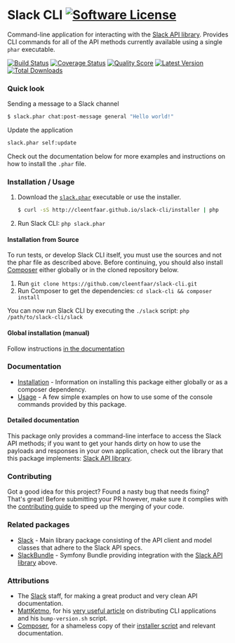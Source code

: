 # Slack CLI [![Software License](https://img.shields.io/badge/license-MIT-brightgreen.svg?style=flat-square)](https://github.com/cleentfaar/slack-cli/blob/master/LICENSE.md)

Command-line application for interacting with the [Slack API library](https://github.com/cleentfaar/slack). 
Provides CLI commands for all of the API methods currently available using a single `phar` executable.

[![Build Status](https://img.shields.io/travis/cleentfaar/slack-cli/master.svg?style=flat-square)](https://travis-ci.org/cleentfaar/slack-cli)
[![Coverage Status](https://img.shields.io/scrutinizer/coverage/g/cleentfaar/slack-cli.svg?style=flat-square)](https://scrutinizer-ci.com/g/cleentfaar/slack-cli/code-structure)
[![Quality Score](https://img.shields.io/scrutinizer/g/cleentfaar/slack-cli.svg?style=flat-square)](https://scrutinizer-ci.com/g/cleentfaar/slack-cli)
[![Latest Version](https://img.shields.io/github/release/cleentfaar/slack-cli.svg?style=flat-square)](https://github.com/cleentfaar/slack-cli/releases)
[![Total Downloads](https://img.shields.io/packagist/dt/cleentfaar/slack-cli.svg?style=flat-square)](https://packagist.org/packages/cleentfaar/slack-cli)


### Quick look

Sending a message to a Slack channel
```sh
$ slack.phar chat:post-message general "Hello world!"
```

Update the application
```sh
slack.phar self:update
```

Check out the documentation below for more examples and instructions on how to install the `.phar` file.


### Installation / Usage

1. Download the [`slack.phar`](http://cleentfaar.github.io/slack-cli/downloads/slack-latest.phar) executable or use the installer.

    ``` sh
    $ curl -sS http://cleentfaar.github.io/slack-cli/installer | php
    ```

2. Run Slack CLI: `php slack.phar`


#### Installation from Source

To run tests, or develop Slack CLI itself, you must use the sources and not the phar
file as described above. Before continuing, you should also install [Composer](https://getcomposer.org) either globally
or in the cloned repository below.

1. Run `git clone https://github.com/cleentfaar/slack-cli.git`
2. Run Composer to get the dependencies: `cd slack-cli && composer install`

You can now run Slack CLI by executing the `./slack` script: `php /path/to/slack-cli/slack`


#### Global installation (manual)

Follow instructions [in the documentation](https://github.com/cleentfaar/slack-cli/blob/master/src/CL/SlackCli/Resources/doc/installation.md)


### Documentation

- [Installation](https://github.com/cleentfaar/slack-cli/blob/master/src/CL/SlackCli/Resources/doc/installation.md) - Information on installing this package either globally or as a composer dependency.
- [Usage](https://github.com/cleentfaar/slack-cli/blob/master/src/CL/SlackCli/Resources/doc/usage.md) - A few simple examples on how to use some of the console commands provided by this package.

#### Detailed documentation

This package only provides a command-line interface to access the Slack API methods; if you want to get your hands dirty
on how to use the payloads and responses in your own application, check out the library that this package implements: [Slack API library](https://github.com/cleentfaar/slack-cli).


### Contributing

Got a good idea for this project? Found a nasty bug that needs fixing? That's great! Before submitting your PR however,
make sure it complies with the [contributing guide](https://github.com/cleentfaar/slack-cli/blob/master/src/CL/SlackCli/Resources/doc/contributing.md) to speed up the merging of your code.


### Related packages

- [Slack](https://github.com/cleentfaar/slack) - Main library package consisting of the API client and model classes that adhere to the Slack API specs.
- [SlackBundle](https://github.com/cleentfaar/CLSlackBundle) - Symfony Bundle providing integration with the [Slack API library](https://github.com/cleentfaar/slack) above.


### Attributions

- The [Slack](https://slack.com/) staff, for making a great product and very clean API documentation.
- [MattKetmo](https://github.com/MattKetmo), for his [very useful article](http://moquet.net/blog/distributing-php-cli/)
on distributing CLI applications and his `bump-version.sh` script.
- [Composer](https://github.com/composer/composer), for a shameless copy of their [installer script](https://getcomposer.org/installer)
and relevant documentation.
